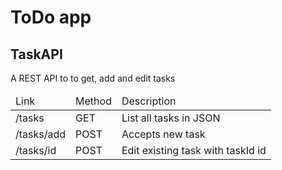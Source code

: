 <h1>ToDo app</h1>
<h2>TaskAPI</h2>
<p>A REST API to to get, add and edit tasks</p>
<table>
	<thead>
		<td>Link</td>
		<td>Method</td>
		<td>Description</td>
	</thead>
	<tr>
		<td>/tasks</td>
		<td>GET</td>
		<td>List all tasks in JSON</td>
	</tr>
	<tr>
		<td>/tasks/add</td>
		<td>POST</td>
		<td>Accepts new task</td>
	</tr>
	<tr>
		<td>/tasks/id</td>
		<td>POST</td>
		<td>Edit existing task with taskId id</td>
	</tr>
</table>
